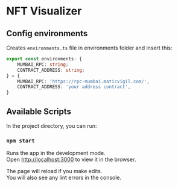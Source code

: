 # NFT Visualizer

## Config environments

Creates `environments.ts` file in environments folder and insert this:

``` typescript
export const environments: {
    MUMBAI_RPC: string;
    CONTRACT_ADDRESS: string;
} = {
    MUMBAI_RPC: 'https://rpc-mumbai.maticvigil.com/',
    CONTRACT_ADDRESS: 'your address contract',
}
```

## Available Scripts

In the project directory, you can run:

### `npm start`

Runs the app in the development mode.\
Open [http://localhost:3000](http://localhost:3000) to view it in the browser.

The page will reload if you make edits.\
You will also see any lint errors in the console.
